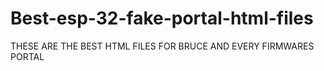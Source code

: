 # Best-esp-32-fake-portal-html-files
THESE ARE THE BEST HTML FILES FOR BRUCE AND EVERY FIRMWARES PORTAL
